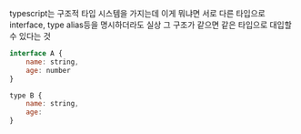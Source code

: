 
typescript는 구조적 타입 시스템을 가지는데 이게 뭐냐면
서로 다른 타입으로 interface, type alias등을 명시하더라도 실상 그 구조가 같으면 같은 타입으로 대입할 수 있다는 것

``` js
interface A {
	name: string,
	age: number
}

type B {
	name: string,
	age: 
}
```